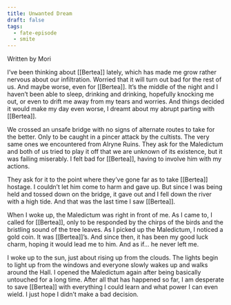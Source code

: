 ```yaml
---
title: Unwanted Dream
draft: false
tags:
  - fate-episode
  - smite
---
```

<p class="mori">Written by Mori</p>

I’ve been thinking about [[Bertea]] lately, which has made me grow rather nervous about our infiltration. Worried that it will turn out bad for the rest of us. And maybe worse, even for [[Bertea]]. It’s the middle of the night and I haven’t been able to sleep, drinking and drinking, hopefully knocking me out, or even to drift me away from my tears and worries. And things decided it would make my day even worse, I dreamt about my abrupt parting with [[Bertea]].

We crossed an unsafe bridge with no signs of alternate routes to take for the better. Only to be caught in a pincer attack by the cultists. The very same ones we encountered from Alryne Ruins. They ask for the Maledictum and both of us tried to play it off that we are unknown of its existence, but it was failing miserably. I felt bad for [[Bertea]], having to involve him with my actions.

They ask for it to the point where they’ve gone far as to take [[Bertea]] hostage. I couldn’t let him come to harm and gave up. But since I was being held and tossed down on the bridge, it gave out and I fell down the river with a high tide. And that was the last time I saw [[Bertea]]. 

When I woke up, the Maledictum was right in front of me. As I came to, I called for [[Bertea]], only to be responded by the chirps of the birds and the bristling sound of the tree leaves. As I picked up the Maledictum, I noticed a gold coin. It was [[Bertea]]’s. And since then, it has been my good luck charm, hoping it would lead me to him. And as if… he never left me.

I woke up to the sun, just about rising up from the clouds. The lights begin to light up from the windows and everyone slowly wakes up and walks around the Hall. I opened the Maledictum again after being basically untouched for a long time. After all that has happened so far, I am desperate to save [[Bertea]] with everything I could learn and what power I can even wield. I just hope I didn’t make a bad decision.
